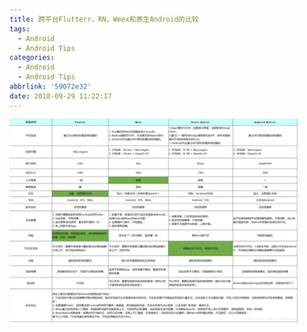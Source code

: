 ```yaml
---
title: 跨平台Flutterr，RN，Weex和原生Android的比较
tags:
  - Android
  - Android Tips
categories:
  - Android
  - Android Tips
abbrlink: '59072e32'
date: 2018-09-29 11:22:17
---
```


![](https://raw.githubusercontent.com/zhangmiaocc/blogImageResource/master/img/20190929112132.png)

<!--more-->